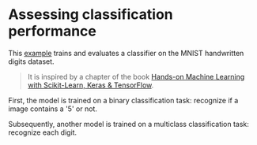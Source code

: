 # Assessing classification performance

This [example](test_classification_performance.py) trains and evaluates a classifier on the MNIST handwritten digits dataset.

> It is inspired by a chapter of the book [Hands-on Machine Learning with Scikit-Learn, Keras & TensorFlow](https://github.com/ageron/handson-ml2).

First, the model is trained on a binary classification task: recognize if a image contains a '5' or not.

Subsequently, another model is trained on a multiclass classification task: recognize each digit.
